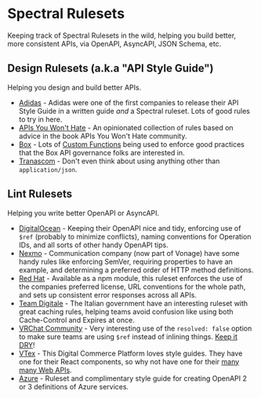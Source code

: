 # Spectral Rulesets

Keeping track of Spectral Rulesets in the wild, helping you build better, more consistent APIs, via OpenAPI, AsyncAPI, JSON Schema, etc.


## Design Rulesets (a.k.a "API Style Guide")

Helping you design and build better APIs.

- [Adidas](https://github.com/adidas/api-guidelines/blob/master/.spectral.yml) - Adidas were one of the first companies to release their API Style Guide in a written guide _and_ a Spectral ruleset. Lots of good rules to try in here.
- [APIs You Won't Hate](https://github.com/apisyouwonthate/style-guide) - An opinionated collection of rules based on advice in the book APIs You Won't Hate community. 
- [Box](https://github.com/box/box-openapi/blob/main/.spectral.yml) - Lots of [Custom Functions](https://meta.stoplight.io/docs/spectral/ZG9jOjI1MTkw-custom-functions) being used to enforce good practices that the Box API governance folks are interested in.
- [Tranascom](https://github.com/transcom/mymove/blob/master/swagger-def/.spectral.yml) - Don't even think about using anything other than `application/json`.

## Lint Rulesets

Helping you write better OpenAPI or AsyncAPI.

- [DigitalOcean](https://github.com/digitalocean/openapi/blob/main/spectral/ruleset.yml) - Keeping their OpenAPI nice and tidy, enforcing use of `$ref` (probably to minimize conflicts), naming conventions for Operation IDs, and all sorts of other handy OpenAPI tips.
- [Nexmo](https://github.com/Nexmo/api-specification/blob/main/.spectral.yml) - Communication company (now part of Vonage) have some handy rules like enforcing SemVer, requiring properties to have an example, and determining a preferred order of HTTP method definitions.
- [Red Hat](https://github.com/redhat-developer/app-services-api-guidelines/tree/main/spectral) - Available as a npm module, this ruleset enforces the use of the companies preferred license, URL conventions for the whole path, and sets up consistent error responses across all APIs.
- [Team Digitale](https://github.com/teamdigitale/api-openapi-samples/blob/master/.spectral.yml) - The Italian government have an interesting ruleset with great caching rules, helping teams avoid confusion like using both Cache-Control and Expires at once.
- [VRChat Community](https://github.com/vrchatapi/specification/blob/main/.spectral.yaml) - Very interesting use of the `resolved: false` option to make sure teams are using `$ref` instead of inlining things. [Keep it DRY](https://blog.stoplight.io/keeping-openapi-dry-and-portable)!
- [VTex](https://github.com/vtex/openapi-schemas/blob/master/.spectral.yml) - This Digital Commerce Platform loves style guides. They have one for their React components, so why not have one for their [many many Web APIs](https://github.com/vtex/openapi-schemas).
- [Azure](https://github.com/Azure/azure-api-style-guide/blob/main/spectral.yaml) - Ruleset and complimentary style guide for creating OpenAPI 2 or 3 definitions of Azure services.
